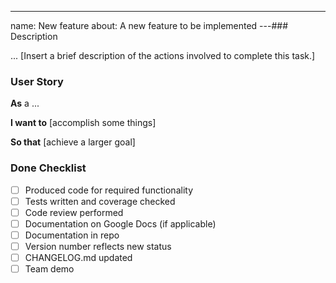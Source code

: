 ---
name: New feature
about: A new feature to be implemented
---### Description

... [Insert a brief description of the actions involved to complete this task.]

### User Story

**As** a ...

**I want to** [accomplish some things]

**So that** [achieve a larger goal]

### Done Checklist

- [ ] Produced code for required functionality
- [ ] Tests written and coverage checked
- [ ] Code review performed
- [ ] Documentation on Google Docs (if applicable)
- [ ] Documentation in repo
- [ ] Version number reflects new status
- [ ] CHANGELOG.md updated
- [ ] Team demo
